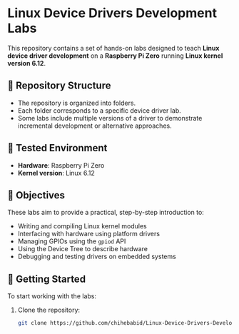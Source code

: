 # Linux Device Drivers Development Labs

This repository contains a set of hands-on labs designed to teach **Linux device driver development** on a **Raspberry Pi Zero** running **Linux kernel version 6.12**.

## 📁 Repository Structure

- The repository is organized into folders.
- Each folder corresponds to a specific device driver lab.
- Some labs include multiple versions of a driver to demonstrate incremental development or alternative approaches.

## 🧪 Tested Environment

- **Hardware**: Raspberry Pi Zero
- **Kernel version**: Linux 6.12

## 🎯 Objectives

These labs aim to provide a practical, step-by-step introduction to:

- Writing and compiling Linux kernel modules
- Interfacing with hardware using platform drivers
- Managing GPIOs using the `gpiod` API
- Using the Device Tree to describe hardware
- Debugging and testing drivers on embedded systems

## 🚀 Getting Started

To start working with the labs:

1. Clone the repository:
   ```bash
   git clone https://github.com/chihebabid/Linux-Device-Drivers-Development-Labs.git
